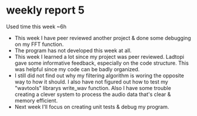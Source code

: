 # weekly report 5

Used time this week ~6h

- This week I have peer reviewed another project & done some debugging on my FFT function.
- The program has not developed this week at all.
- This week I learned a lot since my project was peer reviewed. Ladtopi gave some informative feedback, especially on the code structure. This was helpful since my code can be badly organized.
- I still did not find out why my filtering algorithm is woring the opposite way to how it should. I also have not figured out how to test my "wavtools" librarys write_wav function. Also I have some trouble creating a clever system to process the audio data that's clear & memory efficient.
- Next week I'll focus on creating unit tests & debug my program.
